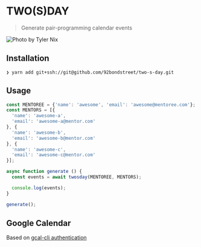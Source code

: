 # TWO(S)DAY

> Generate pair-programming calendar events

![Photo by Tyler Nix](https://source.unsplash.com/7ukf-r-Oh-k/800x600)

## Installation

```
❯ yarn add git+ssh://git@github.com/92bondstreet/two-s-day.git
```

## Usage

```js
const MENTOREE = {'name': 'awesome', 'email': 'awesome@mentoree.com'};
const MENTORS = [{
  'name': 'awesome-a',
  'email': 'awesome-a@mentor.com'
}, {
  'name': 'awesome-b',
  'email': 'awesome-b@mentor.com'
}, {
  'name': 'awesome-c',
  'email': 'awesome-c@mentor.com'
}];

async function generate () {
  const events = await twosday(MENTOREE, MENTORS);

  console.log(events);
}

generate();
```

## Google Calendar

Based on [gcal-cli authentication](https://github.com/92bondstreet/gcal-cli#authentication)
